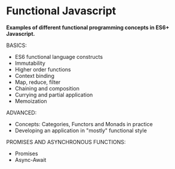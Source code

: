 # Functional Javascript
**Examples of different functional programming concepts in ES6+ Javascript.**

BASICS:
* ES6 functional language constructs
* Immutability
* Higher order functions
* Context binding
* Map, reduce, filter
* Chaining and composition
* Currying and partial application
* Memoization

ADVANCED:
* Concepts: Categories, Functors and Monads in practice
* Developing an application in "mostly" functional style

PROMISES AND ASYNCHRONOUS FUNCTIONS:
* Promises
* Async-Await
